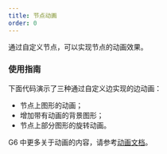 ```yaml
---
title: 节点动画
order: 0
---
```


通过自定义节点，可以实现节点的动画效果。

### 使用指南

下面代码演示了三种通过自定义边实现的边动画：

- 节点上图形的动画；
- 增加带有动画的背景图形；
- 节点上部分图形的旋转动画。

G6 中更多关于动画的内容，请参考[动画文档](/zh/docs/manual/middle/animation)。
